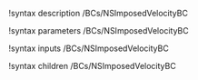 !syntax description /BCs/NSImposedVelocityBC

!syntax parameters /BCs/NSImposedVelocityBC

!syntax inputs /BCs/NSImposedVelocityBC

!syntax children /BCs/NSImposedVelocityBC
